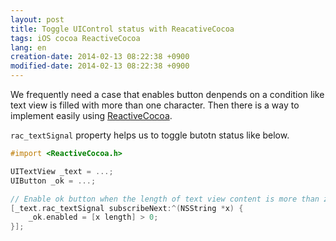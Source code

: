 ```yaml
---
layout: post
title: Toggle UIControl status with ReacativeCocoa
tags: iOS cocoa ReactiveCocoa
lang: en
creation-date: 2014-02-13 08:22:38 +0900
modified-date: 2014-02-13 08:22:38 +0900
---
```

We frequently need a case that enables button denpends on a condition like text view is filled with more than one character.
Then there is a way to implement easily using [ReactiveCocoa](https://github.com/ReactiveCocoa/ReactiveCocoa).

`rac_textSignal` property helps us to toggle butotn status like below.

```objective-c
#import <ReactiveCocoa.h>

UITextView _text = ...;
UIButton _ok = ...;

// Enable ok button when the length of text view content is more than zero.
[_text.rac_textSignal subscribeNext:^(NSString *x) {
    _ok.enabled = [x length] > 0;
}];
```


